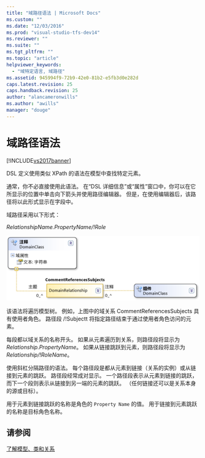 ```yaml
---
title: "域路径语法 | Microsoft Docs"
ms.custom: ""
ms.date: "12/03/2016"
ms.prod: "visual-studio-tfs-dev14"
ms.reviewer: ""
ms.suite: ""
ms.tgt_pltfrm: ""
ms.topic: "article"
helpviewer_keywords: 
  - "域特定语言, 域路径"
ms.assetid: 945994f9-72b9-42e0-81b2-e5fb3d0e282d
caps.latest.revision: 25
caps.handback.revision: 25
author: "alancameronwills"
ms.author: "awills"
manager: "douge"
---
```

# 域路径语法
[!INCLUDE[vs2017banner](../code-quality/includes/vs2017banner.md)]

DSL 定义使用类似 XPath 的语法在模型中查找特定元素。  
  
 通常，你不必直接使用此语法。  在“DSL 详细信息”或“属性”窗口中，你可以在它所显示的位置中单击向下箭头并使用路径编辑器。  但是，在使用编辑器后，该路径将以此形式显示在字段中。  
  
 域路径采用以下形式：  
  
 *RelationshipName.PropertyName\/\!Role*  
  
 ![CommentReferencesSubjects 引用关系](../modeling/media/dsl_reference.png "dsl\_reference")  
  
 该语法将遍历模型树。  例如，上图中的域关系 CommentReferencesSubjects 具有使用者角色。  路径段 \/\!Subjectt 将指定路径结束于通过使用者角色访问的元素。  
  
 每段都以域关系的名称开头。  如果从元素遍历到关系，则路径段将显示为 *Relationship.PropertyName*。  如果从链接跳跃到元素，则路径段将显示为 *Relationship\/\!RoleName*。  
  
 使用斜杠分隔路径的语法。  每个路径段是都从元素到链接（关系的实例）或从链接到元素的跳跃。  路径段经常成对显示。  一个路径段表示从元素到链接的跳跃，而下一个段则表示从链接到另一端的元素的跳跃。  （任何链接还可以是关系本身的源或目标）。  
  
 用于元素到链接跳跃的名称是角色的 `Property Name` 的值。  用于链接到元素跳跃的名称是目标角色名称。  
  
## 请参阅  
 [了解模型、类和关系](../modeling/understanding-models-classes-and-relationships.md)